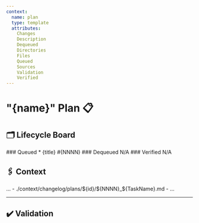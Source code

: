 ```yaml
---
context: 
  name: plan
  type: template
  attributes:
    Changes
    Description
    Dequeued
    Directories
    Files
    Queued
    Sources
    Validation
    Verified
---
```

# "{name}" Plan 📋

<Description>
</Description>

## 🗂️ Lifecycle Board

<Queued>
### Queued
* {title} #{NNNN}
</Queued>

<Dequeued>
### Dequeued
N/A
</Dequeued>

<Verified>
### Verified
N/A
</Verified>

## 🖇️ Context
<Sources>
  …
</Sources>
<Changes>
- ./context/changelog/plans/${id}/${NNNN}_${TaskName}.md
- …
</Changes>

---

## ✔️ Validation